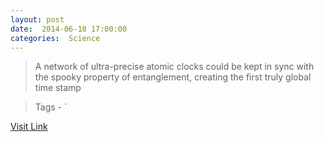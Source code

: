 ```yaml
---
layout: post
date:  2014-06-18 17:00:00 
categories:  Science   
---
```


> A network of ultra-precise atomic clocks could be kept in sync with the spooky property of entanglement, creating the first truly global time stamp

>Tags -                    `

[Visit Link](http://feeds.newscientist.com/c/749/f/10896/s/3ba2b6ad/sc/4/l/0L0Snewscientist0N0Carticle0Cmg222297420B70A0A0Ecreate0Ethe0Eultimate0Eworld0Eclock0Ewith0Ea0Equantum0Elink0Bhtml0Dcmpid0FRSS0QNSNS0Q20A120EGLOBAL0Qmagcontents/story01.htm)
